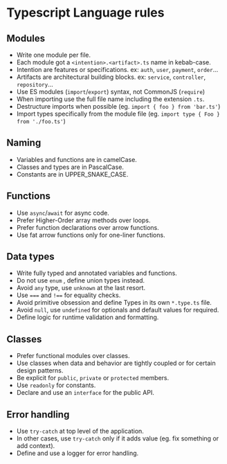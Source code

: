 # Typescript Language rules 

## Modules
- Write one module per file.
- Each module got a `<intention>.<artifact>.ts` name in kebab-case.
- Intention are features or specifications. ex: `auth`, `user`, `payment`, `order`...
- Artifacts are architectural building blocks. ex: `service`, `controller`, `repository`...
- Use ES modules (`import`/`export`) syntax, not CommonJS (`require`)
- When importing use the full file name including the extension `.ts`.
- Destructure imports when possible (eg. `import { foo } from 'bar.ts'`)
- Import types specifically from the module file (eg. `import type { Foo } from './foo.ts'`)

## Naming
- Variables and functions are in camelCase.
- Classes and types are in PascalCase.
- Constants are in UPPER_SNAKE_CASE.

## Functions
- Use `async`/`await` for async code.	
- Prefer Higher-Order array methods over loops.
- Prefer function declarations over arrow functions.
- Use fat arrow functions only for one-liner functions.
  
## Data types
- Write fully typed and annotated variables and functions.
- Do not use `enum` , define union types instead.
- Avoid `any` type, use `unknown` at the last resort.
- Use `===` and `!==` for equality checks.
- Avoid primitive obsession and define Types in its own `*.type.ts` file.
- Avoid `null`, use `undefined` for optionals and default values for required.
- Define logic for runtime validation and formatting.

## Classes
- Prefer functional modules over classes.
- Use classes when data and behavior are tightly coupled or for certain design patterns.
- Be explicit for `public`, `private` or `protected` members.
- Use `readonly` for constants.
- Declare and use an `interface` for the public API.

## Error handling
- Use `try-catch` at top level of the application.
- In other cases, use `try-catch` only if it adds value (eg. fix something or add context).
- Define and use a logger for error handling.
